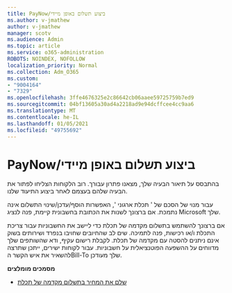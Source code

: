 ```yaml
---
title: PayNow/ביצוע תשלום באופן מיידי
ms.author: v-jmathew
author: v-jmathew
manager: scotv
ms.audience: Admin
ms.topic: article
ms.service: o365-administration
ROBOTS: NOINDEX, NOFOLLOW
localization_priority: Normal
ms.collection: Adm_O365
ms.custom:
- "9004164"
- "7329"
ms.openlocfilehash: 3ffe4676325e2c86642cb06aaee59725759b7ed9
ms.sourcegitcommit: 04bf13605a30ad4a2218ad9e94dcffcee4cc9aa6
ms.translationtype: MT
ms.contentlocale: he-IL
ms.lasthandoff: 01/05/2021
ms.locfileid: "49755692"
---
```

# <a name="paynowmake-payment-immediately"></a>PayNow/ביצוע תשלום באופן מיידי

בהתבסס על תיאור הבעיה שלך, מצאנו פתרון עבורך. רוב הלקוחות הצליחו לפתור את הבעיה שלהם בעצמם לאחר ביצוע התיעוד שלנו.

עבור מנוי של הסכם של ' תכלת ארגוני ', האפשרות הוסף/עדכן/שינוי התשלום אינה נתמכת. אם ברצונך לשנות את הכתובת בחשבונית קיימת, פנה לנציג Microsoft שלך.

אם ברצונך להשתמש בתשלום מקדמה של תכלת כדי ליישב את החשבוניות עבור צריכת התכלת ו/או רכישות, פנה לתמיכה. שים לב שהחיובים שחויבו בנפרד ושירותים בשוק אינם ניתנים להסטה עם מקדמה של תכלת. לקבלת רישום עקיף, ודא שהשותפים שלך מדווחים על ההשפעה הפוטנציאלית על חשבוניות. עבור לקוחות ישירים, ייתכן שתרצה להשאיר את איש הקשר הBill-To שלך מעודכן.

**מסמכים מומלצים**

- [שלם את המחיר בתשלום מקדמה של תכלת](https://docs.microsoft.com/azure/cost-management-billing/manage/ea-portal-enrollment-invoices#pay-your-overage-with-your-azure-prepayment)

